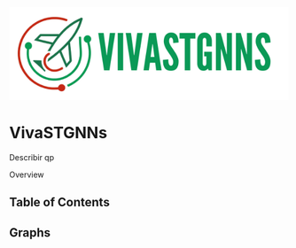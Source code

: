 ![Project Logo or Screenshot](images/logo.png)

# VivaSTGNNs

Describir qp

Overview
## Table of Contents

## Graphs
